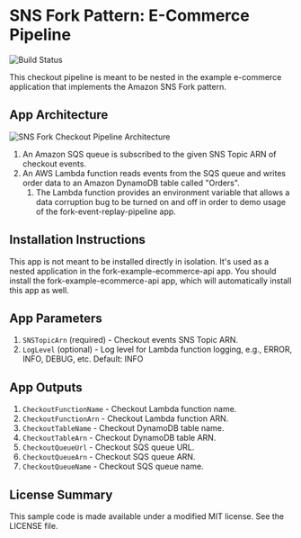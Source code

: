 # SNS Fork Pattern: E-Commerce Pipeline

![Build Status](https://codebuild.us-east-1.amazonaws.com/badges?uuid=eyJlbmNyeXB0ZWREYXRhIjoidEVpU1Nmd0gzaEtUaE1XWGo3OVY3dmVDTVRBUllsUXFlbTZZQS9pZkRDaGhKZFZkczZEQVJLcEovQko3VmpYeHZrQ24wL041bWI4SWUyUUxJMDhHbXRBPSIsIml2UGFyYW1ldGVyU3BlYyI6IjZESXdFTTJBd2RWZGVKSXEiLCJtYXRlcmlhbFNldFNlcmlhbCI6MX0%3D&branch=master)

This checkout pipeline is meant to be nested in the example e-commerce application that implements the Amazon SNS Fork pattern.

## App Architecture

![SNS Fork Checkout Pipeline Architecture](https://github.com/aws-samples/aws-serverless-sns-fork-pattern/raw/master/examples/ecommerce-app/checkout-pipeline/images/checkout-pipeline-architecture.png)

1. An Amazon SQS queue is subscribed to the given SNS Topic ARN of checkout events.
1. An AWS Lambda function reads events from the SQS queue and writes order data to an Amazon DynamoDB table called "Orders".
    1. The Lambda function provides an environment variable that allows a data corruption bug to be turned on and off in order to demo usage of the fork-event-replay-pipeline app.

## Installation Instructions

This app is not meant to be installed directly in isolation. It's used as a nested application in the fork-example-ecommerce-api app. You should install the fork-example-ecommerce-api app, which will automatically install this app as well.

## App Parameters

1. `SNSTopicArn` (required) - Checkout events SNS Topic ARN.
1. `LogLevel` (optional) - Log level for Lambda function logging, e.g., ERROR, INFO, DEBUG, etc. Default: INFO

## App Outputs

1. `CheckoutFunctionName` - Checkout Lambda function name.
1. `CheckoutFunctionArn` - Checkout Lambda function ARN.
1. `CheckoutTableName` - Checkout DynamoDB table name.
1. `CheckoutTableArn` - Checkout DynamoDB table ARN.
1. `CheckoutQueueUrl` - Checkout SQS queue URL.
1. `CheckoutQueueArn` - Checkout SQS queue ARN.
1. `CheckoutQueueName` - Checkout SQS queue name.

## License Summary

This sample code is made available under a modified MIT license. See the LICENSE file.

